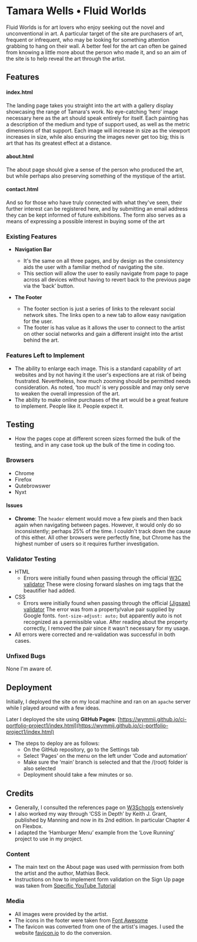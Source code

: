 # Tamara Wells • Fluid Worlds

Fluid Worlds is for art lovers who enjoy seeking out the novel and unconventional in art. A particular target of the site are purchasers of art, frequent or infrequent, who may be looking for something attention grabbing to hang on their wall. A better feel for the art can often be gained from knowing a little more about the person who made it, and so an aim of the site is to help reveal the art through the artist.

## Features 

#### index.html
The landing page takes you straight into the art with a gallery display showcasing the range of Tamara's work. No eye-catching ‘hero’ image necessary here as the art should speak entirely for itself. Each painting has a description of the medium and type of support used, as well as the metric dimensions of that support. Each image will increase in size as the viewport increases in size, while also ensuring the images never get too big; this is art that has its greatest effect at a distance.

#### about.html
The about page should give a sense of the person who produced the art, but while perhaps also preserving something of the mystique of the artist.

#### contact.html
And so for those who have truly connected with what they've seen, their further interest can be registered here, and by submitting an email address they can be kept informed of future exhibitions. The form also serves as a means of expressing a possible interest in buying some of the art

### Existing Features

- __Navigation Bar__

  - It's the same on all three pages, and by design as the consistency aids the user with a familiar method of navigating the site.
  - This section will allow the user to easily navigate from page to page across all devices without having to revert back to the previous page via the ‘back’ button. 

- __The Footer__ 

  - The footer section is just a series of links to the relevant social network sites. The links open to a new tab to allow easy navigation for the user. 
  - The footer is has value as it allows the user to connect to the artist on other social networks and gain a different insight into the artist behind the art.

### Features Left to Implement

- The ability to enlarge each image. This is a standard capability of art websites and by not having it the user's expections are at risk of being frustrated. Nevertheless, how much zooming should be permitted needs consideration. As noted, ‘too much’ is very possible and may only serve to weaken the overall impression of the art.
- The ability to make online purchases of the art would be a great feature to implement. People like it. People expect it.

## Testing

- How the pages cope at different screen sizes formed the bulk of the testing, and in any case took up the bulk of the time in coding too.

### Browsers
- Chrome
- Firefox
- Qutebrowswer
- Nyxt

#### Issues

- **Chrome**: The `header` element would move a few pixels and then back again when navigating between pages. However, it would only do so inconsistently; perhaps 25% of the time. I couldn't track down the cause of this either. All other browsers were perfectly fine, but Chrome has the highest number of users so it requires further investigation.

### Validator Testing 

- HTML
  - Errors were initially found when passing through the official [W3C validator](https://validator.w3.org/nu/?doc=https%3A%2F%2Fwymmij.github.io%2Fci-portfolio-project1%2Findex.html) 
    These were closing forward slashes on img tags that the beautifier had added.
- CSS
  - Errors were initially found when passing through the official [(Jigsaw) validator](https://jigsaw.w3.org/css-validator/validator?uri=https%3A%2F%2Fwymmij.github.io%2Fci-portfolio-project1%2Findex.html)
    The error was from a property/value pair supplied by Google fonts. `font-size-adjust: auto;` but apparently auto is not recognized as a permissible value. After reading about the property correctly, I removed the pair since it wasn't necessary for my usage.
- All errors were corrected and re-validation was successful in both cases.

### Unfixed Bugs

None I'm aware of.

## Deployment

Initially, I deployed the site on my local machine and ran on an `apache` server while I played around with a few ideas.

Later I deployed the site using **GitHub Pages**: [https://wymmij.github.io/ci-portfolio-project1/index.html](https://wymmij.github.io/ci-portfolio-project1/index.html)

- The steps to deploy are as follows: 
  - On the GitHub repository, go to the Settings tab 
  - Select ‘Pages’ on the menu on the left under ‘Code and automation’
  - Make sure the ‘main’ branch is selected and that the /(root) folder is also selected
  - Deployment should take a few minutes or so. 

## Credits 

- Generally, I consulted the references page on [W3Schools](https://www.w3schools.com/) extensively
- I also worked my way through ‘CSS in Depth’ by Keith J. Grant, published by Manning and now in its 2nd edition. In particular Chapter 4 on Flexbox.
- I adapted the ‘Hamburger Menu’ example from the ‘Love Running’ project to use in my project. 

### Content 

- The main text on the About page was used with permission from both the artist and the author, Mathias Beck. 
- Instructions on how to implement form validation on the Sign Up page was taken from [Specific YouTube Tutorial](https://www.youtube.com/)

### Media

- All images were provided by the artist.
- The icons in the footer were taken from [Font Awesome](https://fontawesome.com/)
- The favicon was converted from one of the artist's images. I used the website [favicon.io](https://favicon.io/favicon-converter/) to do the conversion.